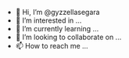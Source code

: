 - 👋 Hi, I’m @gyzzellasegara
- 👀 I’m interested in ...
- 🌱 I’m currently learning ...
- 💞️ I’m looking to collaborate on ...
- 📫 How to reach me ...

<!---
gyzzellasegara/gyzzellasegara is a ✨ special ✨ repository because its `README.md` (this file) appears on your GitHub profile.
You can click the Preview link to take a look at your changes.
--->
